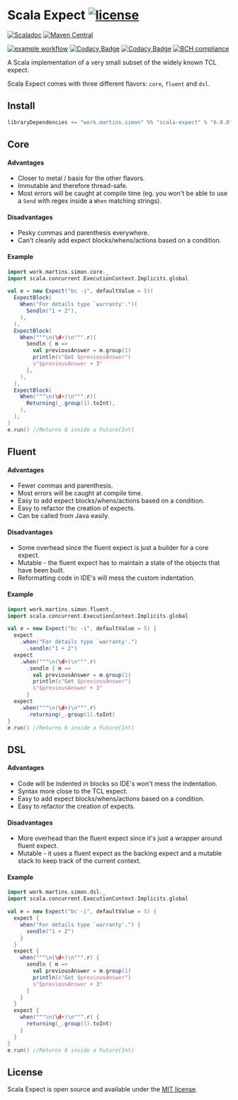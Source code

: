 # Scala Expect [![license](http://img.shields.io/:license-MIT-blue.svg)](LICENSE)
[![Scaladoc](https://javadoc.io/badge2/work.martins.simon/scala-expect_3.1/javadoc.svg)](https://lasering.github.io/scala-expect/latest/api/work/martins/simon/expect/index.html)
[![Maven Central](https://maven-badges.herokuapp.com/maven-central/work.martins.simon/scala-expect_3.1/badge.svg?maxAge=604800)](https://maven-badges.herokuapp.com/maven-central/work.martins.simon/scala-expect_3.1)

[![example workflow](https://github.com/Lasering/scala-expect/actions/workflows/ci.yml/badge.svg)](https://github.com/Lasering/scala-expect/actions)
[![Codacy Badge](https://api.codacy.com/project/badge/Coverage/156e74a155e64789a241ebb25c227598)](https://www.codacy.com/app/IST-DSI/scala-expect)
[![Codacy Badge](https://app.codacy.com/project/badge/Grade/156e74a155e64789a241ebb25c227598)](https://www.codacy.com/gh/Lasering/scala-expect/dashboard)
[![BCH compliance](https://bettercodehub.com/edge/badge/Lasering/scala-expect)](https://bettercodehub.com/results/Lasering/scala-expect)

A Scala implementation of a very small subset of the widely known TCL expect.

Scala Expect comes with three different flavors: `core`, `fluent` and `dsl`.

## Install
```scala
libraryDependencies += "work.martins.simon" %% "scala-expect" % "6.0.0"
```

## Core
#### Advantages
* Closer to metal / basis for the other flavors.
* Immutable and therefore thread-safe.
* Most errors will be caught at compile time (eg. you won't be able to use a `Send` with regex inside a `When` matching strings).

#### Disadvantages
* Pesky commas and parenthesis everywhere.
* Can't cleanly add expect blocks/whens/actions based on a condition.

#### Example
```scala
import work.martins.simon.core._
import scala.concurrent.ExecutionContext.Implicits.global

val e = new Expect("bc -i", defaultValue = 5)(
  ExpectBlock(
    When("For details type `warranty'.")(
      Sendln("1 + 2"),
    ),
  ),
  ExpectBlock(
    When("""\n(\d+)\n""".r)(
      Sendln { m =>
        val previousAnswer = m.group(1)
        println(s"Got $previousAnswer")
        s"$previousAnswer + 3"
      },
    ),
  ),
  ExpectBlock(
    When("""\n(\d+)\n""".r)(
      Returning(_.group(1).toInt),
    ),
  ),
)
e.run() //Returns 6 inside a Future[Int]
```

## Fluent
#### Advantages
* Fewer commas and parenthesis.
* Most errors will be caught at compile time.
* Easy to add expect blocks/whens/actions based on a condition.
* Easy to refactor the creation of expects.
* Can be called from Java easily.

#### Disadvantages
* Some overhead since the fluent expect is just a builder for a core expect.
* Mutable - the fluent expect has to maintain a state of the objects that have been built.
* Reformatting code in IDE's will mess the custom indentation.

#### Example
```scala
import work.martins.simon.fluent._
import scala.concurrent.ExecutionContext.Implicits.global

val e = new Expect("bc -i", defaultValue = 5) {
  expect
    .when("For details type `warranty'.")
      .sendln("1 + 2")
  expect
    .when("""\n(\d+)\n""".r)
      .sendln { m =>
        val previousAnswer = m.group(1)
        println(s"Got $previousAnswer")
        s"$previousAnswer + 3"
      }
  expect
    .when("""\n(\d+)\n""".r)
      .returning(_.group(1).toInt)
}
e.run() //Returns 6 inside a Future[Int]
```

## DSL
#### Advantages
* Code will be indented in blocks so IDE's won't mess the indentation.
* Syntax more close to the TCL expect.
* Easy to add expect blocks/whens/actions based on a condition.
* Easy to refactor the creation of expects.

#### Disadvantages
* More overhead than the fluent expect since it's just a wrapper around fluent expect.
* Mutable - it uses a fluent expect as the backing expect and a mutable stack to keep track of the current context.

#### Example
```scala
import work.martins.simon.dsl._
import scala.concurrent.ExecutionContext.Implicits.global

val e = new Expect("bc -i", defaultValue = 5) {
  expect {
    when("For details type `warranty'.") {
      sendln("1 + 2")
    }
  }
  expect {
    when("""\n(\d+)\n""".r) {
      sendln { m =>
        val previousAnswer = m.group(1)
        println(s"Got $previousAnswer")
        s"$previousAnswer + 3"
      }
    }
  }
  expect {
    when("""\n(\d+)\n""".r) {
      returning(_.group(1).toInt)
    }
  }
}
e.run() //Returns 6 inside a Future[Int]
```

## License
Scala Expect is open source and available under the [MIT license](LICENSE).